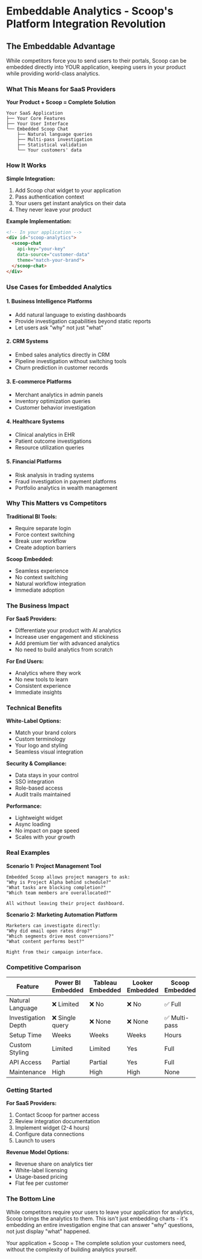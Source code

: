 # Embeddable Analytics - Scoop's Platform Integration Revolution

## The Embeddable Advantage

While competitors force you to send users to their portals, Scoop can be embedded directly into YOUR application, keeping users in your product while providing world-class analytics.

### What This Means for SaaS Providers

**Your Product + Scoop = Complete Solution**
```
Your SaaS Application
├── Your Core Features
├── Your User Interface  
└── Embedded Scoop Chat
    ├── Natural language queries
    ├── Multi-pass investigation
    ├── Statistical validation
    └── Your customers' data
```

### How It Works

**Simple Integration:**
1. Add Scoop chat widget to your application
2. Pass authentication context
3. Your users get instant analytics on their data
4. They never leave your product

**Example Implementation:**
```html
<!-- In your application -->
<div id="scoop-analytics">
  <scoop-chat 
    api-key="your-key"
    data-source="customer-data"
    theme="match-your-brand">
  </scoop-chat>
</div>
```

### Use Cases for Embedded Analytics

#### 1. Business Intelligence Platforms
- Add natural language to existing dashboards
- Provide investigation capabilities beyond static reports
- Let users ask "why" not just "what"

#### 2. CRM Systems  
- Embed sales analytics directly in CRM
- Pipeline investigation without switching tools
- Churn prediction in customer records

#### 3. E-commerce Platforms
- Merchant analytics in admin panels
- Inventory optimization queries
- Customer behavior investigation

#### 4. Healthcare Systems
- Clinical analytics in EHR
- Patient outcome investigations
- Resource utilization queries

#### 5. Financial Platforms
- Risk analysis in trading systems
- Fraud investigation in payment platforms
- Portfolio analytics in wealth management

### Why This Matters vs Competitors

**Traditional BI Tools:**
- Require separate login
- Force context switching
- Break user workflow
- Create adoption barriers

**Scoop Embedded:**
- Seamless experience
- No context switching
- Natural workflow integration
- Immediate adoption

### The Business Impact

**For SaaS Providers:**
- Differentiate your product with AI analytics
- Increase user engagement and stickiness
- Add premium tier with advanced analytics
- No need to build analytics from scratch

**For End Users:**
- Analytics where they work
- No new tools to learn
- Consistent experience
- Immediate insights

### Technical Benefits

**White-Label Options:**
- Match your brand colors
- Custom terminology
- Your logo and styling
- Seamless visual integration

**Security & Compliance:**
- Data stays in your control
- SSO integration
- Role-based access
- Audit trails maintained

**Performance:**
- Lightweight widget
- Async loading
- No impact on page speed
- Scales with your growth

### Real Examples

**Scenario 1: Project Management Tool**
```
Embedded Scoop allows project managers to ask:
"Why is Project Alpha behind schedule?"
"What tasks are blocking completion?"
"Which team members are overallocated?"

All without leaving their project dashboard.
```

**Scenario 2: Marketing Automation Platform**
```
Marketers can investigate directly:
"Why did email open rates drop?"
"Which segments drive most conversions?"
"What content performs best?"

Right from their campaign interface.
```

### Competitive Comparison

| Feature | Power BI Embedded | Tableau Embedded | Looker Embedded | Scoop Embedded |
|---------|------------------|------------------|-----------------|----------------|
| Natural Language | ❌ Limited | ❌ No | ❌ No | ✅ Full |
| Investigation Depth | ❌ Single query | ❌ None | ❌ None | ✅ Multi-pass |
| Setup Time | Weeks | Weeks | Weeks | Hours |
| Custom Styling | Limited | Limited | Yes | Full |
| API Access | Partial | Partial | Yes | Full |
| Maintenance | High | High | High | None |

### Getting Started

**For SaaS Providers:**
1. Contact Scoop for partner access
2. Review integration documentation
3. Implement widget (2-4 hours)
4. Configure data connections
5. Launch to users

**Revenue Model Options:**
- Revenue share on analytics tier
- White-label licensing
- Usage-based pricing
- Flat fee per customer

### The Bottom Line

While competitors require your users to leave your application for analytics, Scoop brings the analytics to them. This isn't just embedding charts - it's embedding an entire investigation engine that can answer "why" questions, not just display "what" happened.

Your application + Scoop = The complete solution your customers need, without the complexity of building analytics yourself.